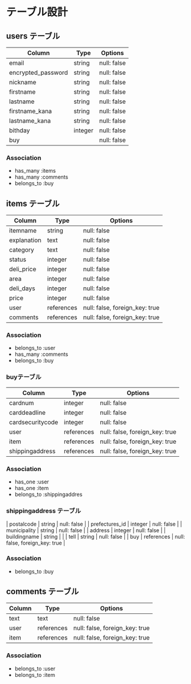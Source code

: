 # テーブル設計


## users テーブル

| Column             | Type         | Options     |
| ------------------ | ------------ | ----------- |
| email              | string       | null: false |
| encrypted_password | string       | null: false | 
| nickname           | string       | null: false |
| firstname          | string       | null: false |
| lastname           | string       | null: false |
| firstname_kana     | string       | null: false |
| lastname_kana      | string       | null: false |
| bithday            | integer      | null: false |
| buy                |              | null: false |

### Association

- has_many :items
- has_many :comments
- belongs_to :buy




## items テーブル

| Column      | Type       | Options                        |
| ----------- | ---------- | ------------------------------ |
| itemname    | string     | null: false                    |
| explanation | text       | null: false                    |
| category    | text       | null: false                    |
| status      | integer    | null: false                    |
| deli_price  | integer    | null: false                    |
| area        | integer    | null: false                    |
| deli_days   | integer    | null: false                    |
| price       | integer    | null: false                    |
| user        | references | null: false, foreign_key: true |
| comments    | references | null: false, foreign_key: true |


### Association

- belongs_to :user
- has_many :comments
- belongs_to :buy



### buyテーブル

| Column           | Type       | Options                        |
| ---------------- | ---------- | ------------------------------ |
| cardnum          | integer    | null: false                    |
| carddeadline     | integer    | null: false                    |
| cardsecuritycode | integer    | null: false                    |
| user             | references | null: false, foreign_key: true |
| item             | references | null: false, foreign_key: true |
| shippingaddress  | references | null: false, foreign_key: true |

### Association

- has_one :user
- has_one :item
- belongs_to :shippingaddres


### shippingaddress テーブル

| postalcode       | string     | null: false                    |
| prefectures_id   | integer    | null: false                    |
| municipality     | string     | null: false                    |
| address          | integer    | null: false                    |
| buildingname     | string     |                                |
| tell             | string     | null: false                    |
| buy              | references | null: false, foreign_key: true |

### Association

- belongs_to :buy



## comments テーブル

| Column    | Type       | Options                        |
| --------- | ---------- | ------------------------------ |
| text      | text       | null: false                    |
| user      | references | null: false, foreign_key: true |
| item      | references | null: false, foreign_key: true |

### Association

- belongs_to :user
- belongs_to :item